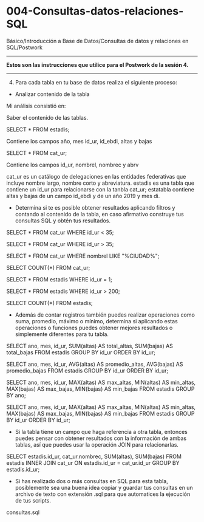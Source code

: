 # 004-Consultas-datos-relaciones-SQL
Básico/Introducción a Base de Datos/Consultas de datos y relaciones en SQL/Postwork

<hr>
<b>Estos son las instrucciones que utilice para el Postwork de la sesión 4.</b>
<hr>


4. Para cada tabla en tu base de datos realiza el siguiente proceso:
- Analizar contenido de la tabla

Mi análisis consistió en:

Saber el contenido de las tablas.

SELECT * FROM estadis;

Contiene los campos año, mes id_ur, id_ebdi, altas y bajas


SELECT * FROM cat_ur;

Contiene los campos id_ur, nombrel, nombrec y abrv


cat_ur es un catálogo de delegaciones en las entidades federativas que incluye nombre largo, nombre corto y abreviatura.
estadis es una tabla que contiene un id_ur para relacionarse con la tanbla cat_ur; estatabla contiene altas y bajas de un campo id_ebdi y de un año 2019 y mes di.


- Determina si te es posible obtener resultados aplicando filtros y contando al contenido de la tabla, en caso afirmativo construye tus consultas SQL y obtén tus resultados.


SELECT * FROM cat_ur WHERE id_ur < 35;

SELECT * FROM cat_ur WHERE id_ur > 35;

SELECT * FROM cat_ur WHERE nombrel LIKE "%CIUDAD%";

SELECT COUNT(*) FROM cat_ur;


SELECT * FROM estadis WHERE id_ur = 1;

SELECT * FROM estadis WHERE id_ur > 200;

SELECT COUNT(*) FROM estadis;



- Además de contar registros también puedes realizar operaciones como suma, promedio, máximo o mínimo, determina si aplicando estas operaciones o funciones puedes obtener mejores resultados o simplemente diferentes para tu tabla.

SELECT ano, mes, id_ur, SUM(altas) AS total_altas, SUM(bajas) AS total_bajas FROM estadis GROUP BY id_ur ORDER BY id_ur;

SELECT ano, mes, id_ur, AVG(altas) AS promedio_altas, AVG(bajas) AS promedio_bajas FROM estadis GROUP BY id_ur ORDER BY id_ur;

SELECT ano, mes, id_ur, MAX(altas) AS max_altas, MIN(altas) AS min_altas, MAX(bajas) AS max_bajas, MIN(bajas) AS min_bajas FROM estadis GROUP BY ano;

SELECT ano, mes, id_ur, MAX(altas) AS max_altas, MIN(altas) AS min_altas, MAX(bajas) AS max_bajas, MIN(bajas) AS min_bajas FROM estadis GROUP BY id_ur ORDER BY id_ur;



- Si la tabla tiene un campo que haga referencia a otra tabla, entonces puedes pensar con obtener resultados con la información de ambas tablas, así que puedes usar la operación JOIN para relacionarlas.


SELECT estadis.id_ur, cat_ur.nombrec, SUM(altas), SUM(bajas) FROM estadis INNER JOIN cat_ur ON estadis.id_ur = cat_ur.id_ur GROUP BY estadis.id_ur;



- Si has realizado dos o más consultas en SQL para esta tabla, posiblemente sea una buena idea copiar y guardar tus consultas en un archivo de texto con extensión .sql para que automatices la ejecución de tus scripts.


consultas.sql	
